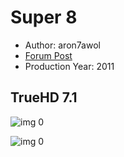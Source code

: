 # Super 8

* Author: aron7awol
* [Forum Post](https://www.avsforum.com/threads/bass-eq-for-filtered-movies.2995212/post-56916044)
* Production Year: 2011

## TrueHD 7.1

![img 0](https://i.imgur.com/ueelVjN.jpg)

![img 0](https://i.imgur.com/I9cmaAn.png)

